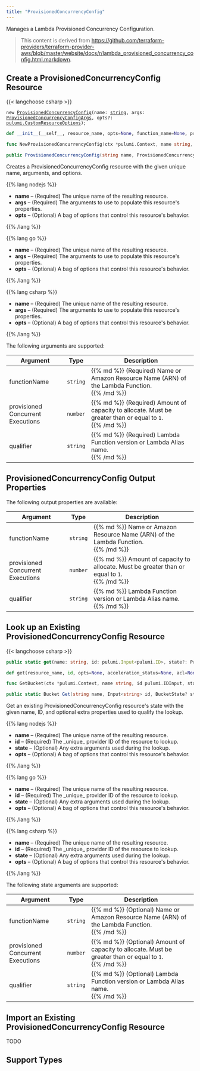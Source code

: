 ```yaml
---
title: "ProvisionedConcurrencyConfig"
---
```


<!-- WARNING: this file was generated by the Pulumi Terraform Bridge (tfgen) Tool. -->
<!-- Do not edit by hand unless you're certain you know what you are doing! -->

<style>
  table td p { margin-top: 0; margin-bottom: 0; }
</style>

Manages a Lambda Provisioned Concurrency Configuration.

> This content is derived from https://github.com/terraform-providers/terraform-provider-aws/blob/master/website/docs/r/lambda_provisioned_concurrency_config.html.markdown.


## Create a ProvisionedConcurrencyConfig Resource

{{< langchoose csharp >}}

<div class="highlight"><pre class="chroma"><code class="language-typescript" data-lang="typescript"><span class="k">new</span> <span class="nx"><a href=/docs/reference/pkg/nodejs/pulumi/aws/s3/#ProvisionedConcurrencyConfig>ProvisionedConcurrencyConfig</a></span><span class="p">(</span><span class="nx">name</span>: <span class="kt"><a href=https://developer.mozilla.org/en-US/docs/Web/JavaScript/Reference/Global_Objects/String>string</a></span><span class="p">,</span> <span class="nx">args</span>: <span class="kt"><a href=/docs/reference/pkg/nodejs/pulumi/aws/s3/#ProvisionedConcurrencyConfigArgs>ProvisionedConcurrencyConfigArgs</a></span><span class="p">,</span> <span class="nx">opts?</span>: <span class="kt"><a href=/docs/reference/pkg/nodejs/pulumi/pulumi/#CustomResourceOptions>pulumi.CustomResourceOptions</a></span><span class="p">);</span></code></pre></div>

```python
def __init__(__self__, resource_name, opts=None, function_name=None, provisioned_concurrent_executions=None, qualifier=None, __props__=None)
```

```go
func NewProvisionedConcurrencyConfig(ctx *pulumi.Context, name string, args *ProvisionedConcurrencyConfigArgs, opts ...pulumi.ResourceOption) (*ProvisionedConcurrencyConfig, error)

```

```csharp
public ProvisionedConcurrencyConfig(string name, ProvisionedConcurrencyConfigArgs args, CustomResourceOptions? options = null)

```

Creates a ProvisionedConcurrencyConfig resource with the given unique name, arguments, and options.

{{% lang nodejs %}}
<ul class="pl-10">
    <li><strong>name</strong> &ndash; (Required) The unique name of the resulting resource.</li>
    <li><strong>args</strong> &ndash; (Required) The arguments to use to populate this resource's properties.</li>
    <li><strong>opts</strong> &ndash; (Optional) A bag of options that control this resource's behavior.</li>
</ul>
{{% /lang %}}

{{% lang go %}}
<ul class="pl-10">
    <li><strong>name</strong> &ndash; (Required) The unique name of the resulting resource.</li>
    <li><strong>args</strong> &ndash; (Required) The arguments to use to populate this resource's properties.</li>
    <li><strong>opts</strong> &ndash; (Optional) A bag of options that control this resource's behavior.</li>
</ul>
{{% /lang %}}

{{% lang csharp %}}
<ul class="pl-10">
    <li><strong>name</strong> &ndash; (Required) The unique name of the resulting resource.</li>
    <li><strong>args</strong> &ndash; (Required) The arguments to use to populate this resource's properties.</li>
    <li><strong>opts</strong> &ndash; (Optional) A bag of options that control this resource's behavior.</li>
</ul>
{{% /lang %}}

The following arguments are supported:

<table class="ml-6">
    <thead>
        <tr>
            <th>Argument</th>
            <th>Type</th>
            <th>Description</th>
        </tr>
    </thead>
    <tbody>
        <tr>
            <td class="align-top">function<wbr>Name</td>
            <td class="align-top"><code>string</code></td>
            <td class="align-top">{{% md %}}
(Required) Name or Amazon Resource Name (ARN) of the Lambda Function.

{{% /md %}}</td>
        </tr>
        <tr>
            <td class="align-top">provisioned<wbr>Concurrent<wbr>Executions</td>
            <td class="align-top"><code>number</code></td>
            <td class="align-top">{{% md %}}
(Required) Amount of capacity to allocate. Must be greater than or equal to `1`.

{{% /md %}}</td>
        </tr>
        <tr>
            <td class="align-top">qualifier</td>
            <td class="align-top"><code>string</code></td>
            <td class="align-top">{{% md %}}
(Required) Lambda Function version or Lambda Alias name.

{{% /md %}}</td>
        </tr>
    </tbody>
</table>

## ProvisionedConcurrencyConfig Output Properties

The following output properties are available:

<table class="ml-6">
    <thead>
        <tr>
            <th>Argument</th>
            <th>Type</th>
            <th>Description</th>
        </tr>
    </thead>
    <tbody>
        <tr>
            <td class="align-top">function<wbr>Name</td>
            <td class="align-top"><code>string</code></td>
            <td class="align-top">{{% md %}}
Name or Amazon Resource Name (ARN) of the Lambda Function.

{{% /md %}}</td>
        </tr>
        <tr>
            <td class="align-top">provisioned<wbr>Concurrent<wbr>Executions</td>
            <td class="align-top"><code>number</code></td>
            <td class="align-top">{{% md %}}
Amount of capacity to allocate. Must be greater than or equal to `1`.

{{% /md %}}</td>
        </tr>
        <tr>
            <td class="align-top">qualifier</td>
            <td class="align-top"><code>string</code></td>
            <td class="align-top">{{% md %}}
Lambda Function version or Lambda Alias name.

{{% /md %}}</td>
        </tr>
    </tbody>
</table>

## Look up an Existing ProvisionedConcurrencyConfig Resource

{{< langchoose csharp >}}

```typescript
public static get(name: string, id: pulumi.Input<pulumi.ID>, state?: ProvisionedConcurrencyConfigState, opts?: pulumi.CustomResourceOptions): ProvisionedConcurrencyConfig;
```

```python
def get(resource_name, id, opts=None, acceleration_status=None, acl=None, arn=None, bucket=None, bucket_domain_name=None, bucket_prefix=None, bucket_regional_domain_name=None, cors_rules=None, force_destroy=None, hosted_zone_id=None, lifecycle_rules=None, loggings=None, object_lock_configuration=None, policy=None, region=None, replication_configuration=None, request_payer=None, server_side_encryption_configuration=None, tags=None, versioning=None, website=None, website_domain=None, website_endpoint=None)
```

```go
func GetBucket(ctx *pulumi.Context, name string, id pulumi.IDInput, state *BucketState, opts ...pulumi.ResourceOption) (*Bucket, error)
```

```csharp
public static Bucket Get(string name, Input<string> id, BucketState? state = null, CustomResourceOptions? options = null);
```

Get an existing ProvisionedConcurrencyConfig resource's state with the given name, ID, and optional extra
properties used to qualify the lookup.

{{% lang nodejs %}}
<ul class="pl-10">
    <li><strong>name</strong> &ndash; (Required) The unique name of the resulting resource.</li>
    <li><strong>id</strong> &ndash; (Required) The _unique_ provider ID of the resource to lookup.</li>
    <li><strong>state</strong> &ndash; (Optional) Any extra arguments used during the lookup.</li>
    <li><strong>opts</strong> &ndash; (Optional) A bag of options that control this resource's behavior.</li>
</ul>
{{% /lang %}}

{{% lang go %}}
<ul class="pl-10">
    <li><strong>name</strong> &ndash; (Required) The unique name of the resulting resource.</li>
    <li><strong>id</strong> &ndash; (Required) The _unique_ provider ID of the resource to lookup.</li>
    <li><strong>state</strong> &ndash; (Optional) Any extra arguments used during the lookup.</li>
    <li><strong>opts</strong> &ndash; (Optional) A bag of options that control this resource's behavior.</li>
</ul>
{{% /lang %}}

{{% lang csharp %}}
<ul class="pl-10">
    <li><strong>name</strong> &ndash; (Required) The unique name of the resulting resource.</li>
    <li><strong>id</strong> &ndash; (Required) The _unique_ provider ID of the resource to lookup.</li>
    <li><strong>state</strong> &ndash; (Optional) Any extra arguments used during the lookup.</li>
    <li><strong>opts</strong> &ndash; (Optional) A bag of options that control this resource's behavior.</li>
</ul>
{{% /lang %}}

The following state arguments are supported:

<table class="ml-6">
    <thead>
        <tr>
            <th>Argument</th>
            <th>Type</th>
            <th>Description</th>
        </tr>
    </thead>
    <tbody>
        <tr>
            <td class="align-top">function<wbr>Name</td>
            <td class="align-top"><code>string</code></td>
            <td class="align-top">{{% md %}}
(Optional) Name or Amazon Resource Name (ARN) of the Lambda Function.

{{% /md %}}</td>
        </tr>
        <tr>
            <td class="align-top">provisioned<wbr>Concurrent<wbr>Executions</td>
            <td class="align-top"><code>number</code></td>
            <td class="align-top">{{% md %}}
(Optional) Amount of capacity to allocate. Must be greater than or equal to `1`.

{{% /md %}}</td>
        </tr>
        <tr>
            <td class="align-top">qualifier</td>
            <td class="align-top"><code>string</code></td>
            <td class="align-top">{{% md %}}
(Optional) Lambda Function version or Lambda Alias name.

{{% /md %}}</td>
        </tr>
    </tbody>
</table>

## Import an Existing ProvisionedConcurrencyConfig Resource

TODO

## Support Types

